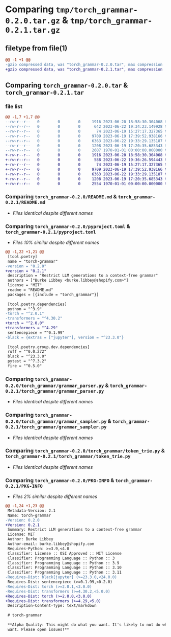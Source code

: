 # Comparing `tmp/torch_grammar-0.2.0.tar.gz` & `tmp/torch_grammar-0.2.1.tar.gz`

## filetype from file(1)

```diff
@@ -1 +1 @@
-gzip compressed data, was "torch_grammar-0.2.0.tar", max compression
+gzip compressed data, was "torch_grammar-0.2.1.tar", max compression
```

## Comparing `torch_grammar-0.2.0.tar` & `torch_grammar-0.2.1.tar`

### file list

```diff
@@ -1,7 +1,7 @@
--rw-r--r--   0        0        0     1916 2023-06-20 18:58:30.304068 torch_grammar-0.2.0/README.md
--rw-r--r--   0        0        0      642 2023-06-22 19:34:23.149928 torch_grammar-0.2.0/pyproject.toml
--rw-r--r--   0        0        0       74 2023-06-19 15:27:17.327365 torch_grammar-0.2.0/torch_grammar/__init__.py
--rw-r--r--   0        0        0     9709 2023-06-19 17:39:52.938166 torch_grammar-0.2.0/torch_grammar/grammar_parser.py
--rw-r--r--   0        0        0     6363 2023-06-22 19:33:29.135187 torch_grammar-0.2.0/torch_grammar/grammar_sampler.py
--rw-r--r--   0        0        0     1208 2023-06-19 17:20:35.685343 torch_grammar-0.2.0/torch_grammar/token_trie.py
--rw-r--r--   0        0        0     2607 1970-01-01 00:00:00.000000 torch_grammar-0.2.0/PKG-INFO
+-rw-r--r--   0        0        0     1916 2023-06-20 18:58:30.304068 torch_grammar-0.2.1/README.md
+-rw-r--r--   0        0        0      588 2023-06-22 19:36:26.594443 torch_grammar-0.2.1/pyproject.toml
+-rw-r--r--   0        0        0       74 2023-06-19 15:27:17.327365 torch_grammar-0.2.1/torch_grammar/__init__.py
+-rw-r--r--   0        0        0     9709 2023-06-19 17:39:52.938166 torch_grammar-0.2.1/torch_grammar/grammar_parser.py
+-rw-r--r--   0        0        0     6363 2023-06-22 19:33:29.135187 torch_grammar-0.2.1/torch_grammar/grammar_sampler.py
+-rw-r--r--   0        0        0     1208 2023-06-19 17:20:35.685343 torch_grammar-0.2.1/torch_grammar/token_trie.py
+-rw-r--r--   0        0        0     2554 1970-01-01 00:00:00.000000 torch_grammar-0.2.1/PKG-INFO
```

### Comparing `torch_grammar-0.2.0/README.md` & `torch_grammar-0.2.1/README.md`

 * *Files identical despite different names*

### Comparing `torch_grammar-0.2.0/pyproject.toml` & `torch_grammar-0.2.1/pyproject.toml`

 * *Files 10% similar despite different names*

```diff
@@ -1,22 +1,21 @@
 [tool.poetry]
 name = "torch-grammar"
-version = "0.2.0"
+version = "0.2.1"
 description = "Restrict LLM generations to a context-free grammar"
 authors = ["Burke Libbey <burke.libbey@shopify.com>"]
 license = "MIT"
 readme = "README.md"
 packages = [{include = "torch_grammar"}]
 
 [tool.poetry.dependencies]
 python = "^3.9"
-torch = "^2.0.1"
-transformers = "^4.30.2"
+torch = "^2.0.0"
+transformers = "^4.29"
 sentencepiece = "^0.1.99"
-black = {extras = ["jupyter"], version = "^23.3.0"}
 
 [tool.poetry.group.dev.dependencies]
 ruff = "^0.0.272"
 black = "^23.3.0"
 pytest = "^7.3.2"
 fire = "^0.5.0"
```

### Comparing `torch_grammar-0.2.0/torch_grammar/grammar_parser.py` & `torch_grammar-0.2.1/torch_grammar/grammar_parser.py`

 * *Files identical despite different names*

### Comparing `torch_grammar-0.2.0/torch_grammar/grammar_sampler.py` & `torch_grammar-0.2.1/torch_grammar/grammar_sampler.py`

 * *Files identical despite different names*

### Comparing `torch_grammar-0.2.0/torch_grammar/token_trie.py` & `torch_grammar-0.2.1/torch_grammar/token_trie.py`

 * *Files identical despite different names*

### Comparing `torch_grammar-0.2.0/PKG-INFO` & `torch_grammar-0.2.1/PKG-INFO`

 * *Files 2% similar despite different names*

```diff
@@ -1,24 +1,23 @@
 Metadata-Version: 2.1
 Name: torch-grammar
-Version: 0.2.0
+Version: 0.2.1
 Summary: Restrict LLM generations to a context-free grammar
 License: MIT
 Author: Burke Libbey
 Author-email: burke.libbey@shopify.com
 Requires-Python: >=3.9,<4.0
 Classifier: License :: OSI Approved :: MIT License
 Classifier: Programming Language :: Python :: 3
 Classifier: Programming Language :: Python :: 3.9
 Classifier: Programming Language :: Python :: 3.10
 Classifier: Programming Language :: Python :: 3.11
-Requires-Dist: black[jupyter] (>=23.3.0,<24.0.0)
 Requires-Dist: sentencepiece (>=0.1.99,<0.2.0)
-Requires-Dist: torch (>=2.0.1,<3.0.0)
-Requires-Dist: transformers (>=4.30.2,<5.0.0)
+Requires-Dist: torch (>=2.0.0,<3.0.0)
+Requires-Dist: transformers (>=4.29,<5.0)
 Description-Content-Type: text/markdown
 
 # torch-grammar
 
 **Alpha Quality: This might do what you want. It's likely to not do what you
 want. Please open issues!**
```

